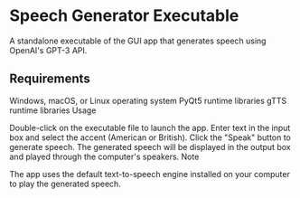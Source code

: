 <h1>Speech Generator Executable</h1>

A standalone executable of the GUI app that generates speech using OpenAI's GPT-3 API.

<h2>Requirements</h2>

Windows, macOS, or Linux operating system
PyQt5 runtime libraries
gTTS runtime libraries
Usage

Double-click on the executable file to launch the app.
Enter text in the input box and select the accent (American or British).
Click the "Speak" button to generate speech.
The generated speech will be displayed in the output box and played through the computer's speakers.
Note

The app uses the default text-to-speech engine installed on your computer to play the generated speech.